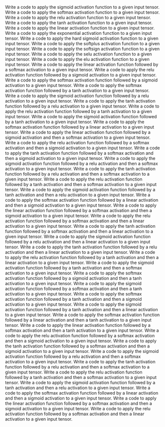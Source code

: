 Write a code to apply the sigmoid activation function to a given input tensor.
Write a code to apply the softmax activation function to a given input tensor.
Write a code to apply the relu activation function to a given input tensor.
Write a code to apply the tanh activation function to a given input tensor.
Write a code to apply the linear activation function to a given input tensor.
Write a code to apply the exponential activation function to a given input tensor.
Write a code to apply the hard sigmoid activation function to a given input tensor.
Write a code to apply the softplus activation function to a given input tensor.
Write a code to apply the softsign activation function to a given input tensor.
Write a code to apply the selu activation function to a given input tensor.
Write a code to apply the elu activation function to a given input tensor.
Write a code to apply the linear activation function followed by a softmax activation to a given input tensor.
Write a code to apply the relu activation function followed by a sigmoid activation to a given input tensor.
Write a code to apply the softmax activation function followed by a sigmoid activation to a given input tensor.
Write a code to apply the softmax activation function followed by a tanh activation to a given input tensor.
Write a code to apply the sigmoid activation function followed by a relu activation to a given input tensor.
Write a code to apply the tanh activation function followed by a relu activation to a given input tensor.
Write a code to apply the relu activation function followed by a tanh activation to a given input tensor.
Write a code to apply the sigmoid activation function followed by a tanh activation to a given input tensor.
Write a code to apply the softmax activation function followed by a linear activation to a given input tensor.
Write a code to apply the linear activation function followed by a sigmoid activation and then a softmax activation to a given input tensor.
Write a code to apply the relu activation function followed by a softmax activation and then a sigmoid activation to a given input tensor.
Write a code to apply the tanh activation function followed by a softmax activation and then a sigmoid activation to a given input tensor.
Write a code to apply the sigmoid activation function followed by a relu activation and then a softmax activation to a given input tensor.
Write a code to apply the tanh activation function followed by a relu activation and then a softmax activation to a given input tensor.
Write a code to apply the relu activation function followed by a tanh activation and then a softmax activation to a given input tensor.
Write a code to apply the sigmoid activation function followed by a tanh activation and then a relu activation to a given input tensor.
Write a code to apply the softmax activation function followed by a linear activation and then a sigmoid activation to a given input tensor.
Write a code to apply the linear activation function followed by a softmax activation and then a sigmoid activation to a given input tensor.
Write a code to apply the relu activation function followed by a softmax activation and then a linear activation to a given input tensor.
Write a code to apply the tanh activation function followed by a softmax activation and then a linear activation to a given input tensor.
Write a code to apply the sigmoid activation function followed by a relu activation and then a linear activation to a given input tensor.
Write a code to apply the tanh activation function followed by a relu activation and then a linear activation to a given input tensor.
Write a code to apply the relu activation function followed by a tanh activation and then a linear activation to a given input tensor.
Write a code to apply the sigmoid activation function followed by a tanh activation and then a softmax activation to a given input tensor.
Write a code to apply the softmax activation function followed by a sigmoid activation and then a tanh activation to a given input tensor.
Write a code to apply the sigmoid activation function followed by a softmax activation and then a tanh activation to a given input tensor.
Write a code to apply the softmax activation function followed by a tanh activation and then a sigmoid activation to a given input tensor.
Write a code to apply the sigmoid activation function followed by a tanh activation and then a linear activation to a given input tensor.
Write a code to apply the softmax activation function followed by a linear activation and then a tanh activation to a given input tensor.
Write a code to apply the linear activation function followed by a softmax activation and then a tanh activation to a given input tensor.
Write a code to apply the relu activation function followed by a softmax activation and then a sigmoid activation to a given input tensor.
Write a code to apply the tanh activation function followed by a softmax activation and then a sigmoid activation to a given input tensor.
Write a code to apply the sigmoid activation function followed by a relu activation and then a softmax activation to a given input tensor.
Write a code to apply the tanh activation function followed by a relu activation and then a softmax activation to a given input tensor.
Write a code to apply the relu activation function followed by a tanh activation and then a softmax activation to a given input tensor.
Write a code to apply the sigmoid activation function followed by a tanh activation and then a relu activation to a given input tensor.
Write a code to apply the softmax activation function followed by a linear activation and then a sigmoid activation to a given input tensor.
Write a code to apply the linear activation function followed by a softmax activation and then a sigmoid activation to a given input tensor.
Write a code to apply the relu activation function followed by a softmax activation and then a linear activation to a given input tensor.